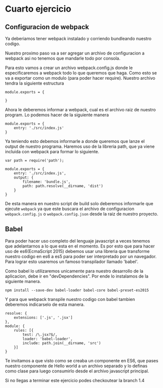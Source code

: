 # Cuarto ejercicio
## Configuracion de webpack
Ya deberiamos tener webpack instalado y corriendo bundleando nuestro codigo.

Nuestro proximo paso va a ser agregar un archivo de configuracion a webpack asi no tenemos que mandarle todo por consola.

Para esto vamos a crear un archivo webpack.config.js donde le especificaremos a webpack todo lo que queremos que haga. Como esto se va a exportar como un modulo (para poder hacer require). Nuestro archivo tendra la siguiente estructura

```
module.exports = {

}
```

Ahora le deberemos informar a webpack, cual es el archivo raiz de nuestro program. Lo podemos hacer de la siguiente manera

```
module.exports = {
	entry: './src/index.js'
}
```

Ya teniendo esto debemos informarle a donde queremos que lanze el output de nuestro programa. Haremos uso de la libreria path, que ya viene incluida con webpack para formar lo siguiente.

```
var path = require('path');

module.exports = {
	entry: './src/index.js',
	output: {
		filename: 'bundle.js',
		path: path.resolve(__dirname, 'dist')
	}
}
```

De esta manera en nuestro script de build solo deberemos informarle que ejecute `webpack` ya que este buscara el archivo de configuracion `webpack.config.js` o `webpack.config.json` desde la raiz de nuestro proyecto.

## Babel
Para poder hacer uso completo del lenguaje javascript a veces tenemos que adelantarnos a lo que esta en el momento. Es por esto que para hacer uso de es6(EcmaScript 2015) debemos usar una libreria que transforme nuestro codigo en es6 a es5 para poder ser interpretado por un navegador. Para lograr esto usaremos un famoso transpilador llamado 'babel'.

Como babel lo utilizaremos unicamente para nuestro desarrollo de la aplicacion, debe ir en "devDependencies". Por ende lo instalamos de la siguiente manera.

```
npm install --save-dev babel-loader babel-core babel-preset-es2015
```

Y para que webpack transpile nuestro codigo con babel tambien deberemos indicarselo de esta manera.

```
resolve: {
	extensions: ['.js', '.jsx']
},
module: {
	rules: [{
		test: /\.jsx?$/,
		loader: 'babel-loader',
		include: path.join(__dirname, 'src')
	}]
}
```

Te invitamos a que visto como se creaba un componente en ES6, que pases nuestro componente de Hello world a un archivo separado y lo definas como clase para luego consumirlo desde el archivo javascript principal.

Si no llegas a terminar este ejercicio podes checkoutear la branch 1.4